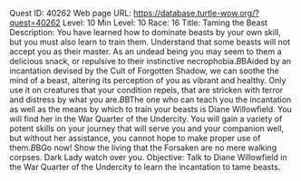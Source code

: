 Quest ID: 40262
Web page URL: https://database.turtle-wow.org/?quest=40262
Level: 10
Min Level: 10
Race: 16
Title: Taming the Beast
Description: You have learned how to dominate beasts by your own skill, but you must also learn to train them. Understand that some beasts will not accept you as their master. As an undead being you may seem to them a delicious snack, or repulsive to their instinctive necrophobia.$B$BAided by an incantation devised by the Cult of Forgotten Shadow, we can soothe the mind of a beast, altering its perception of you as vibrant and healthy. Only use it on creatures that your condition repels, that are stricken with terror and distress by what you are.$B$BThe one who can teach you the incantation as well as the means by which to train your beasts is Diane Willowfield. You will find her in the War Quarter of the Undercity. You will gain a variety of potent skills on your journey that will serve you and your companion well, but without her assistance, you cannot hope to make proper use of them.$B$BGo now! Show the living that the Forsaken are no mere walking corpses. Dark Lady watch over you.
Objective: Talk to Diane Willowfield in the War Quarter of the Undercity to learn the incantation to tame beasts.
